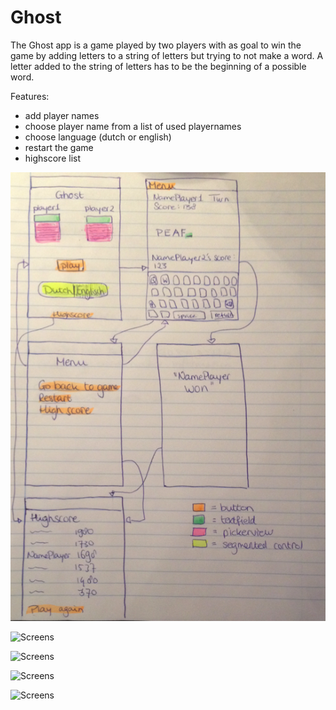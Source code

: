 # Ghost


The Ghost app is a game played by two players with as goal to win the game by adding letters to a string of letters but trying to not make a word. A letter added to the string of letters has to be the beginning of a possible word. 


Features: 
- add player names
- choose player name from a list of used playernames
- choose language (dutch or english)
- restart the game
- highscore list

![Screens](img/ghost.png)

![Screens](img/settings.png)

![Screens](img/game.png)

![Screens](img/menu.png)

![Screens](img/highscore.png)